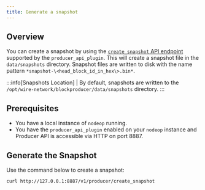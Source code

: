 ```yaml
---
title: Generate a snapshot
---
```



## Overview

You can create a snapshot by using the [`create_snapshot` API endpoint](/docs/api-reference/producer-api#operation/create_snapshot) supported by the `producer_api_plugin`. This will create a snapshot file in the `data/snapshots` directory. Snapshot files are written to disk with the name pattern `*snapshot-\<head_block_id_in_hex\>.bin*`.

:::info[Snapshots Location]
| By default, snapshots are written to the `/opt/wire-network/blockproducer/data/snapshots` directory.
:::

## Prerequisites

* You have a local instance of `nodeop` running.
* You have the `producer_api_plugin` enabled on your `nodeop` instance and Producer API is accessible via HTTP on port 8887.

## Generate the Snapshot

Use the command below to create a snapshot:

```sh
curl http://127.0.0.1:8887/v1/producer/create_snapshot
```

